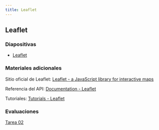 ```yaml
---
title: Leaflet
---
```


## Leaflet

### Diapositivas

- [Leaflet](https://mfvargas.github.io/pres-leaflet/)

### Materiales adicionales

Sitio oficial de Leaflet: [Leaflet - a JavaScript library for interactive maps](https://leafletjs.com/)

Referencia del API: [Documentation - Leaflet](https://leafletjs.com/reference-1.5.0.html)

Tutoriales: [Tutorials - Leaflet](https://leafletjs.com/examples.html)

### Evaluaciones

[Tarea 02](https://github.com/mfvargas/curso-programacion-web-geoespacial/blob/master/evaluaciones/tarea02.md)
